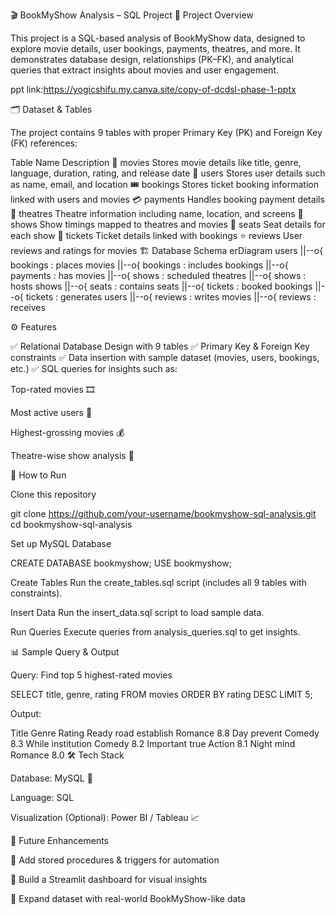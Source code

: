 🎬 BookMyShow Analysis – SQL Project
📌 Project Overview

This project is a SQL-based analysis of BookMyShow data, designed to explore movie details, user bookings, payments, theatres, and more.
It demonstrates database design, relationships (PK–FK), and analytical queries that extract insights about movies and user engagement.

ppt link:https://yogicshifu.my.canva.site/copy-of-dcdsl-phase-1-pptx

🗂️ Dataset & Tables

The project contains 9 tables with proper Primary Key (PK) and Foreign Key (FK) references:

Table Name	Description
🎥 movies	Stores movie details like title, genre, language, duration, rating, and release date
👤 users	Stores user details such as name, email, and location
🎟️ bookings	Stores ticket booking information linked with users and movies
💳 payments	Handles booking payment details
🏢 theatres	Theatre information including name, location, and screens
📅 shows	Show timings mapped to theatres and movies
💺 seats	Seat details for each show
🎫 tickets	Ticket details linked with bookings
⭐ reviews	User reviews and ratings for movies
🏗️ Database Schema
erDiagram
    users ||--o{ bookings : places
    movies ||--o{ bookings : includes
    bookings ||--o{ payments : has
    movies ||--o{ shows : scheduled
    theatres ||--o{ shows : hosts
    shows ||--o{ seats : contains
    seats ||--o{ tickets : booked
    bookings ||--o{ tickets : generates
    users ||--o{ reviews : writes
    movies ||--o{ reviews : receives

⚙️ Features

✅ Relational Database Design with 9 tables
✅ Primary Key & Foreign Key constraints
✅ Data insertion with sample dataset (movies, users, bookings, etc.)
✅ SQL queries for insights such as:

Top-rated movies 🎞️

Most active users 👥

Highest-grossing movies 💰

Theatre-wise show analysis 🏢

🚀 How to Run

Clone this repository

git clone https://github.com/your-username/bookmyshow-sql-analysis.git
cd bookmyshow-sql-analysis


Set up MySQL Database

CREATE DATABASE bookmyshow;
USE bookmyshow;


Create Tables
Run the create_tables.sql script (includes all 9 tables with constraints).

Insert Data
Run the insert_data.sql script to load sample data.

Run Queries
Execute queries from analysis_queries.sql to get insights.

📊 Sample Query & Output

Query: Find top 5 highest-rated movies

SELECT title, genre, rating
FROM movies
ORDER BY rating DESC
LIMIT 5;


Output:

Title	Genre	Rating
Ready road establish	Romance	8.8
Day prevent	Comedy	8.3
While institution	Comedy	8.2
Important true	Action	8.1
Night mind	Romance	8.0
🛠️ Tech Stack

Database: MySQL 🐬

Language: SQL

Visualization (Optional): Power BI / Tableau 📈

📌 Future Enhancements

🔹 Add stored procedures & triggers for automation

🔹 Build a Streamlit dashboard for visual insights

🔹 Expand dataset with real-world BookMyShow-like data
